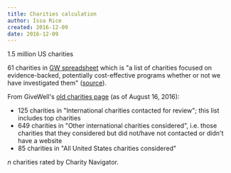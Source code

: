 ```yaml
---
title: Charities calculation
author: Issa Rice
created: 2016-12-09
date: 2016-12-09
---
```


1.5 million US charities

61 charities in
[GW spreadsheet](https://docs.google.com/spreadsheets/d/1KJveeJNUL3_tkshcajB3L8eGZ0gqcy_ZYpxcK1f_9r4/edit)
which is "a list of charities focused on evidence-backed, potentially
cost-effective programs whether or not we have investigated them"
([source](http://www.givewell.org/how-we-work/criteria)).

From GiveWell's
[old charities page](https://web.archive.org/web/20160816143541/http://www.givewell.org/charities)
(as of August 16, 2016):

  * 125 charities in "International charities contacted for review"; this list
    includes top charities
  * 649 charities in "Other international charities considered", i.e. those
    charities that they considered but did not/have not contacted or didn't
    have a website
  * 85 charities in "All United States charities considered"

*n* charities rated by Charity Navigator.
